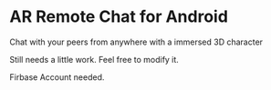 # AR Remote Chat for Android
 Chat with your peers from anywhere with a immersed 3D character


Still needs a little work. Feel free to modify it. 

Firbase Account needed. 



